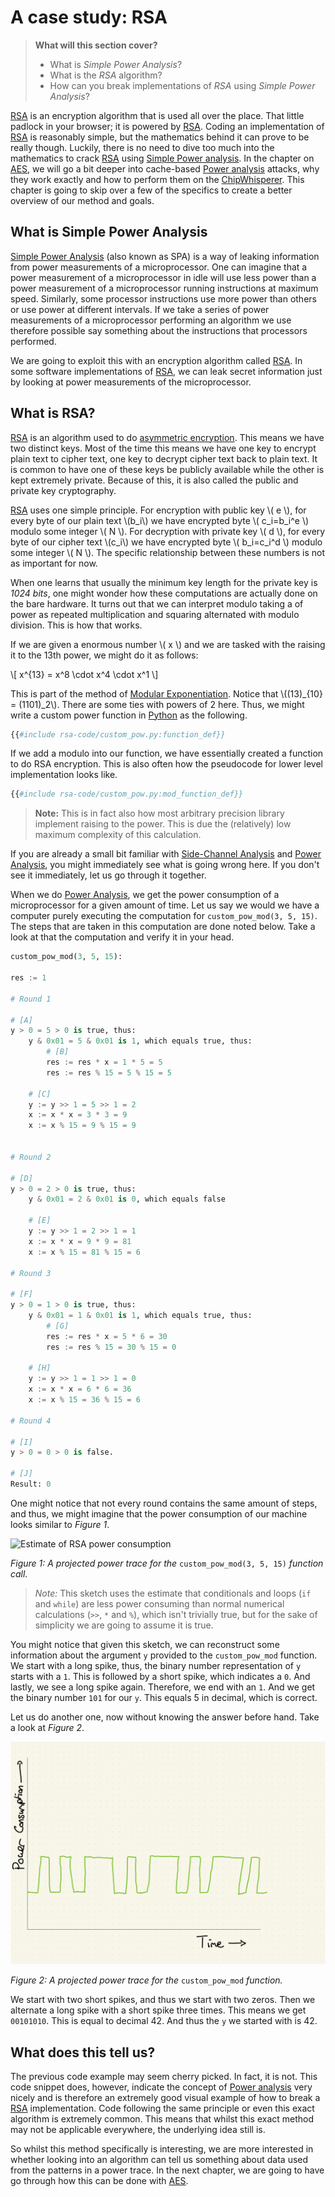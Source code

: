 # A case study: RSA

> **What will this section cover?**
>
> * What is *Simple Power Analysis*?
> * What is the *RSA* algorithm?
> * How can you break implementations of *RSA* using *Simple Power Analysis*?

[RSA] is an encryption algorithm that is used all over the place. That little
padlock in your browser; it is powered by [RSA]. Coding an implementation of
[RSA] is reasonably simple, but the mathematics behind it can prove to be really
though. Luckily, there is no need to dive too much into the mathematics to crack
[RSA] using [Simple Power analysis]. In the chapter on [AES], we will go a bit
deeper into cache-based [Power analysis] attacks, why they work exactly and how
to perform them on the [ChipWhisperer]. This chapter is going to skip over a few
of the specifics to create a better overview of our method and goals.

## What is Simple Power Analysis

[Simple Power Analysis] (also known as SPA) is a way of leaking information from
power measurements of a microprocessor. One can imagine that a power measurement
of a microprocessor in idle will use less power than a power measurement of a
microprocessor running instructions at maximum speed.  Similarly, some processor
instructions use more power than others or use power at different intervals. If
we take a series of power measurements of a microprocessor performing an
algorithm we use therefore possible say something about the instructions that
processors performed.

We are going to exploit this with an encryption algorithm called [RSA]. In some
software implementations of [RSA], we can leak secret information just by
looking at power measurements of the microprocessor.

## What is RSA?

[RSA] is an algorithm used to do [asymmetric
encryption](https://en.wikipedia.org/wiki/Public-key_cryptography). This means
we have two distinct keys. Most of the time this means we have one key to
encrypt plain text to cipher text, one key to decrypt cipher text back to plain
text. It is common to have one of these keys be publicly available while the
other is kept extremely private. Because of this, it is also called the public
and private key cryptography.

[RSA] uses one simple principle. For encryption with public key \\( e \\), for
every byte of our plain text \\(b_i\\) we have encrypted byte \\( c_i=b_i^e \\)
modulo some integer \\( N \\). For decryption with private key \\( d \\), for
every byte of our cipher text \\(c_i\\) we have encrypted byte \\( b_i=c_i^d \\)
modulo some integer \\( N \\). The specific relationship between these numbers is not as
important for now.

When one learns that usually the minimum key length for the private key is *1024
bits*, one might wonder how these computations are actually done on the bare
hardware. It turns out that we can interpret modulo taking a of power as
repeated multiplication and squaring alternated with modulo division. This is
how that works.

If we are given a enormous number \\( x \\) and we are tasked with the raising
it to the 13th power, we might do it as follows:

\\[ x^{13} = x^8 \cdot x^4 \cdot x^1 \\]

This is part of the method of [Modular
Exponentiation](https://en.wikipedia.org/wiki/Modular_exponentiation). Notice
that \\((13)_{10} = (1101)_2\\). There are some ties with powers of 2 here.
Thus, we might write a custom power function in [Python] as the following.

```python
{{#include rsa-code/custom_pow.py:function_def}}
```

If we add a modulo into our function, we have essentially created a function to
do RSA encryption. This is also often how the pseudocode for lower level
implementation looks like.

```python
{{#include rsa-code/custom_pow.py:mod_function_def}}
```

> **Note:** This is in fact also how most arbitrary precision library implement
> raising to the power. This is due the (relatively) low maximum complexity of
> this calculation.

If you are already a small bit familiar with [Side-Channel Analysis] and [Power
Analysis], you might immediately see what is going wrong here. If you don't see
it immediately, let us go through it together.

When we do [Power Analysis], we get the power consumption of a microprocessor
for a given amount of time. Let us say we would we have a computer purely
executing the computation for `custom_pow_mod(3, 5, 15)`. The steps that are
taken in this computation are done noted below. Take a look at that the
computation and verify it in your head.

```python
custom_pow_mod(3, 5, 15):

res := 1

# Round 1

# [A]
y > 0 = 5 > 0 is true, thus:
    y & 0x01 = 5 & 0x01 is 1, which equals true, thus:
        # [B]
        res := res * x = 1 * 5 = 5
        res := res % 15 = 5 % 15 = 5

    # [C]
    y := y >> 1 = 5 >> 1 = 2
    x := x * x = 3 * 3 = 9
    x := x % 15 = 9 % 15 = 9


# Round 2

# [D]
y > 0 = 2 > 0 is true, thus:
    y & 0x01 = 2 & 0x01 is 0, which equals false

    # [E]
    y := y >> 1 = 2 >> 1 = 1
    x := x * x = 9 * 9 = 81
    x := x % 15 = 81 % 15 = 6

# Round 3

# [F]
y > 0 = 1 > 0 is true, thus:
    y & 0x01 = 1 & 0x01 is 1, which equals true, thus:
        # [G]
        res := res * x = 5 * 6 = 30
        res := res % 15 = 30 % 15 = 0

    # [H]
    y := y >> 1 = 1 >> 1 = 0
    x := x * x = 6 * 6 = 36
    x := x % 15 = 36 % 15 = 6

# Round 4

# [I]
y > 0 = 0 > 0 is false.

# [J]
Result: 0
```

One might notice that not every round contains the same amount of steps, and
thus, we might imagine that the power consumption of our machine looks similar
to *Figure 1*.

![Estimate of RSA power
consumption](./assets/estimate-power-consumption-rsa.jpg)

*Figure 1: A projected power trace for the* `custom_pow_mod(3, 5, 15)` *function
call.*

> *Note:* This sketch uses the estimate that conditionals and loops (`if` and
> `while`) are less power consuming than normal numerical calculations (`>>`,
> `*` and `%`), which isn't trivially true, but for the sake of
> simplicity we are going to assume it is true.

You might notice that given this sketch, we can reconstruct some information
about the argument `y` provided to the `custom_pow_mod` function. We start with
a long spike, thus, the binary number representation of `y` starts with a `1`.
This is followed by a short spike, which indicates a `0`. And lastly, we see a
long spike again. Therefore, we end with an `1`. And we get the binary number
`101` for our `y`. This equals 5 in decimal, which is correct.

Let us do another one, now without knowing the answer before hand. Take a look
at *Figure 2*.

![RSA key 42](./assets/rsa-key-42.jpg)

*Figure 2: A projected power trace for the* `custom_pow_mod` *function.*

We start with two short spikes, and thus we start with two zeros. Then we
alternate a long spike with a short spike three times. This means we get
`00101010`. This is equal to decimal 42. And thus the `y` we started with is 42.

## What does this tell us?

The previous code example may seem cherry picked. In fact, it is not. This code
snippet does, however, indicate the concept of [Power analysis] very nicely and
is therefore an extremely good visual example of how to break a [RSA]
implementation. Code following the same principle or even this exact algorithm
is extremely common. This means that whilst this exact method may not be
applicable everywhere, the underlying idea still is.

So whilst this method specifically is interesting, we are more interested in
whether looking into an algorithm can tell us something about data used from the
patterns in a power trace. In the next chapter, we are going to have go through
how this can be done with [AES].

[Python]: https://en.wikipedia.org/wiki/Python_(programming_language)
[C]: https://en.wikipedia.org/wiki/Python_(programming_language)
[RSA]: https://en.wikipedia.org/wiki/RSA_(cryptosystem)
[AES]: https://nl.wikipedia.org/wiki/Advanced_Encryption_Standard
[Power analysis]: https://en.wikipedia.org/wiki/Power_analysis
[ChipWhisperer]: https://github.com/newaetech/chipwhisperer
[Side-Channel analysis]: https://en.wikipedia.org/wiki/Side-channel_attack
[TQDM]: https://github.com/tqdm/tqdm
[NumPy]: https://numpy.org/
[Ubuntu]: https://en.wikipedia.org/wiki/Ubuntu
[Debian]: https://en.wikipedia.org/wiki/Debian
[ArchLinux]: https://en.wikipedia.org/wiki/Arch_Linux
[Manjaro]: https://en.wikipedia.org/wiki/Manjaro
[matplotlib]: https://matplotlib.org/
[pip]: https://pypi.org/project/pip/
[make]: https://en.wikipedia.org/wiki/Make_(software)
[libusb]: https://en.wikipedia.org/wiki/Libusb
[SimpleSerial C Template]: https://github.com/coastalwhite/simpleserial-c-template
[SimpleSerial]: https://chipwhisperer.readthedocs.io/en/latest/simpleserial.html
[CW Lite ARM]: https://www.newae.com/products/NAE-CWLITE-ARM
[ARM toolchain]: https://developer.arm.com/tools-and-software/open-source-software/developer-tools/gnu-toolchain/gnu-rm/downloads
[Simple Power analysis]: https://en.wikipedia.org/wiki/Power_analysis#Simple_power_analysis
[Differential Power analysis]: https://en.wikipedia.org/wiki/Power_analysis#Differential_power_analysis

